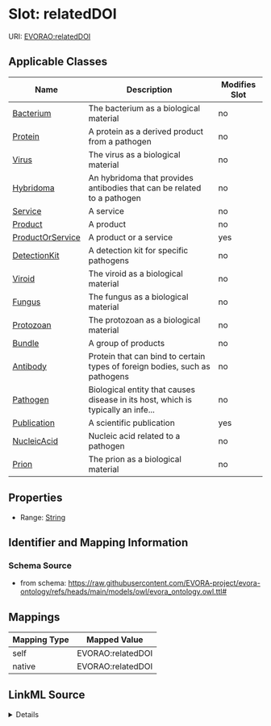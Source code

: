 

# Slot: relatedDOI



URI: [EVORAO:relatedDOI](https://raw.githubusercontent.com/EVORA-project/evora-ontology/refs/heads/main/models/owl/evora_ontology.owl.ttl#relatedDOI)



<!-- no inheritance hierarchy -->





## Applicable Classes

| Name | Description | Modifies Slot |
| --- | --- | --- |
| [Bacterium](Bacterium.md) | The bacterium as a biological material |  no  |
| [Protein](Protein.md) | A protein as a derived product from a pathogen |  no  |
| [Virus](Virus.md) | The virus as a biological material |  no  |
| [Hybridoma](Hybridoma.md) | An hybridoma that provides antibodies that can be related to a pathogen |  no  |
| [Service](Service.md) | A service |  no  |
| [Product](Product.md) | A product |  no  |
| [ProductOrService](ProductOrService.md) | A product or a service |  yes  |
| [DetectionKit](DetectionKit.md) | A detection kit for specific pathogens |  no  |
| [Viroid](Viroid.md) | The viroid as a biological material |  no  |
| [Fungus](Fungus.md) | The fungus as a biological material |  no  |
| [Protozoan](Protozoan.md) | The protozoan as a biological material |  no  |
| [Bundle](Bundle.md) | A group of products |  no  |
| [Antibody](Antibody.md) | Protein that can bind to certain types of foreign bodies, such as pathogens |  no  |
| [Pathogen](Pathogen.md) | Biological entity that causes disease in its host, which is typically an infe... |  no  |
| [Publication](Publication.md) | A scientific publication |  yes  |
| [NucleicAcid](NucleicAcid.md) | Nucleic acid related to a pathogen |  no  |
| [Prion](Prion.md) | The prion as a biological material |  no  |







## Properties

* Range: [String](String.md)





## Identifier and Mapping Information







### Schema Source


* from schema: https://raw.githubusercontent.com/EVORA-project/evora-ontology/refs/heads/main/models/owl/evora_ontology.owl.ttl#




## Mappings

| Mapping Type | Mapped Value |
| ---  | ---  |
| self | EVORAO:relatedDOI |
| native | EVORAO:relatedDOI |




## LinkML Source

<details>
```yaml
name: relatedDOI
from_schema: https://raw.githubusercontent.com/EVORA-project/evora-ontology/refs/heads/main/models/owl/evora_ontology.owl.ttl#
rank: 1000
alias: relatedDOI
domain_of:
- Publication
- ProductOrService
range: string

```
</details>